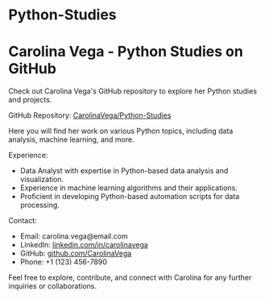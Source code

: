 # Python-Studies
<!DOCTYPE html>
<html>
<head>
    <title>Carolina Vega - Python Studies on GitHub</title>
</head>
<body>
    <h1>Carolina Vega - Python Studies on GitHub</h1>
    <p>Check out Carolina Vega's GitHub repository to explore her Python studies and projects.</p>
    <p>GitHub Repository: <a href="https://github.com/CarolinaVega/Python-Studies" target="_blank">CarolinaVega/Python-Studies</a></p>
    <p>Here you will find her work on various Python topics, including data analysis, machine learning, and more.</p>
    <p>Experience:</p>
    <ul>
        <li>Data Analyst with expertise in Python-based data analysis and visualization.</li>
        <li>Experience in machine learning algorithms and their applications.</li>
        <li>Proficient in developing Python-based automation scripts for data processing.</li>
    </ul>
    <p>Contact:</p>
    <ul>
        <li>Email: carolina.vega@email.com</li>
        <li>LinkedIn: <a href="https://www.linkedin.com/in/carolinavega" target="_blank">linkedin.com/in/carolinavega</a></li>
        <li>GitHub: <a href="https://github.com/CarolinaVega" target="_blank">github.com/CarolinaVega</a></li>
        <li>Phone: +1 (123) 456-7890</li>
    </ul>
    <p>Feel free to explore, contribute, and connect with Carolina for any further inquiries or collaborations.</p>
</body>
</html>
